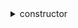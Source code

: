 


  
<details>
  
<summary>constructor</summary>
  
**Implicit args**

```rust
syscall_ptr(felt*)
pedersen_ptr(HashBuiltin*)
range_check_ptr
```  
**Explicit args**

```rust
name(felt)
symbol(felt)
owner(felt)
```  
**Returns**

```rust

```  
</details>
